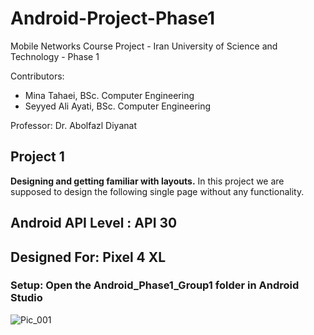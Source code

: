 # Android-Project-Phase1
Mobile Networks Course Project - Iran University of Science and Technology - Phase 1

Contributors:
* Mina Tahaei, BSc. Computer Engineering
* Seyyed Ali Ayati, BSc. Computer Engineering

Professor: Dr. Abolfazl Diyanat

## Project 1
**Designing and getting familiar with layouts.**
In this project we are supposed to design the following single page without any functionality.

## Android API Level : API 30

## Designed For: Pixel 4 XL

### Setup: Open the Android_Phase1_Group1 folder in Android Studio

![Pic_001](https://user-images.githubusercontent.com/35001360/111257610-b1888b00-8630-11eb-9a4e-652bb1bd7fbf.jpg)

